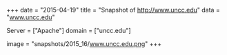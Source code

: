 
+++
date = "2015-04-19"
title = "Snapshot of http://www.uncc.edu"
data = "www.uncc.edu"

Server = ["Apache"]
domain = ["uncc.edu"]

  image = "snapshots/2015_16/www.uncc.edu.png"
+++
#

